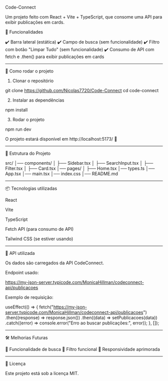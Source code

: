 Code-Connect

Um projeto feito com React + Vite + TypeScript, que consome uma API para exibir publicações em cards.

📌 Funcionalidades

✔️ Barra lateral (estática)
✔️ Campo de busca (sem funcionalidade)
✔️ Filtro com botão "Limpar Tudo" (sem funcionalidade)
✔️ Consumo de API com fetch e .then() para exibir publicações em cards


---

🚀 Como rodar o projeto

1. Clonar o repositório

git clone https://github.com/Nicolas7720/Code-Connect
cd code-connect

2. Instalar as dependências

npm install

3. Rodar o projeto

npm run dev

O projeto estará disponível em http://localhost:5173/ 🚀


---

📂 Estrutura do Projeto

src/
│── components/
│   ├── Sidebar.tsx
│   ├── SearchInput.tsx
│   ├── Filter.tsx
│   ├── Card.tsx
│── pages/
│   ├── Home.tsx
│── types.ts
│── App.tsx
│── main.tsx
│── index.css
│── README.md


---

📦 Tecnologias utilizadas

React

Vite

TypeScript

Fetch API (para consumo de API)

Tailwind CSS (se estiver usando)



---

🔗 API utilizada

Os dados são carregados da API CodeConnect.

Endpoint usado:

https://my-json-server.typicode.com/MonicaHillman/codeconnect-api/publicacoes

Exemplo de requisição:

useEffect(() => {
  fetch("https://my-json-server.typicode.com/MonicaHillman/codeconnect-api/publicacoes")
    .then((response) => response.json())
    .then((data) => setPublicacoes(data))
    .catch((error) => console.error("Erro ao buscar publicações:", error));
}, []);


---

🛠️ Melhorias Futuras

🔹 Funcionalidade de busca
🔹 Filtro funcional
🔹 Responsividade aprimorada


---

📜 Licença

Este projeto está sob a licença MIT.
